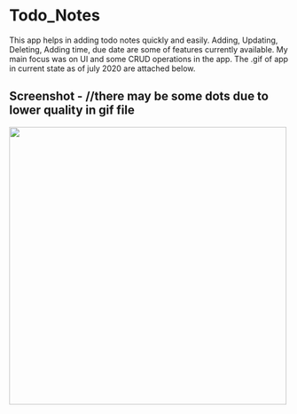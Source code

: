 # Todo_Notes
This app helps in  adding todo notes quickly and easily. Adding, Updating, Deleting, Adding time, due date are some of features currently available.
My main focus was on UI and some CRUD operations in the app.
The .gif of app in current state as of july 2020 are attached below.

## Screenshot - //there may be some dots due to lower quality in gif file
<img src="https://user-images.githubusercontent.com/65165548/88929555-ec9f9f00-d297-11ea-80bd-c165f3ab195f.gif" height="500">
